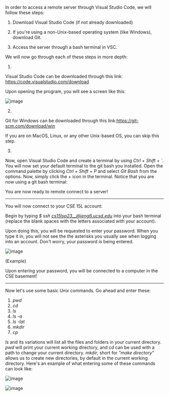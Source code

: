 In order to access a remote server through Visual Studio Code, we will follow these steps:

1) Download Visual Studio Code (if not already downloaded)

2) If you're using a non-Unix-based operating system (like Windows), download Git.

3) Access the server through a bash terminal in VSC.

We will now go through each of these steps in more depth:

1) 
Visual Studio Code can be downloaded through this link: https://code.visualstudio.com/download

Upon opening the program, you will see a screen like this:

![image](https://user-images.githubusercontent.com/130111715/231045057-e4e7d529-0f45-4af9-95b2-780470da94bb.png)

2)
Git for Windows can be downloaded through this link:https://git-scm.com/download/win

If you are on MacOS, Linux, or any other Unix-based OS, you can skip this step.

3)
Now, open Visual Studio Code and create a terminal by using *Ctrl* + *Shift* + *`*. You will now set your default terminal to the git bash you installed.
Open the command palette by clicking *Ctrl* + *Shift* + *P* and select *Git Bash* from the options. Now, simply click the *+* icon in the terminal. Notice that you are now using a git bash terminal:



You are now ready to remote connect to a server!

________________________________________________

You will now connect to your CSE 15L account:


Begin by typing *$ ssh cs15lsp23__@ieng6.ucsd.edu* into your bash terminal (replace the blank spaces with the letters associated with your account).

Upon doing this, you will be requested to enter your password. When you type it in, you will not see the the asterisks you usually see when
logging into an account. Don't worry, your password *is* being entered.

![image](https://user-images.githubusercontent.com/130111715/231058801-c6356f9f-c7a0-4b31-96b9-4c3a0af97977.png)

(Example)


Upon entering your password, you will be connected to a computer in the CSE basement!



________________________________________________

Now let's use some basic Unix commands. Go ahead and enter these:

1) *pwd*
2) *cd*
3) *ls*
4) *ls -a*
5) *ls -lat*
6) *mkdir*
7) *cp*

*ls* and its variations will list all the files and folders in your current directory. *pwd* will print your current working directory, and *cd* can be used with a path to change your current directory. *mkdir*, short for *"make directory"* allows us to create new directories, by default in the current working directory. Here's an example of what entering some of these commands can look like:

![image](https://user-images.githubusercontent.com/130111715/231058621-061db195-d4be-4247-8ed2-71301f7267fd.png)

![image](https://user-images.githubusercontent.com/130111715/231058659-e6d33d29-8c07-4187-86e3-152cc916d997.png)
